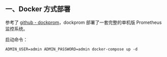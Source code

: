 ## 一、Docker 方式部署

参考了 [github - dockprom](https://github.com/stefanprodan/dockprom)，dockprom 部署了一套完整的单机版 Prometheus 监控系统。


启动命令：

```
ADMIN_USER=admin ADMIN_PASSWORD=admin docker-compose up -d
```
